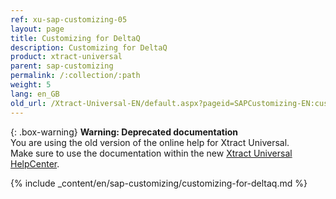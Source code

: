 ```yaml
---
ref: xu-sap-customizing-05
layout: page
title: Customizing for DeltaQ
description: Customizing for DeltaQ
product: xtract-universal
parent: sap-customizing
permalink: /:collection/:path
weight: 5
lang: en_GB
old_url: /Xtract-Universal-EN/default.aspx?pageid=SAPCustomizing-EN:customizing-for-deltaq
---
```


{: .box-warning}
**Warning: Deprecated documentation** <br>
You are using the old version of the online help for Xtract Universal.<br>
Make sure to use the documentation within the new [Xtract Universal HelpCenter](https://helpcenter.theobald-software.com/xtract-universal/documentation/introduction/).

{% include _content/en/sap-customizing/customizing-for-deltaq.md  %}
